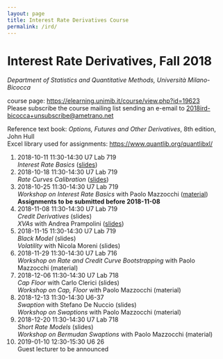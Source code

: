 ```yaml
---
layout: page
title: Interest Rate Derivatives Course
permalink: /ird/
---
```


# Interest Rate Derivatives, Fall 2018

_Department of Statistics and Quantitative Methods, Università Milano-Bicocca_

course page: <https://elearning.unimib.it/course/view.php?id=19623>  
Please subscribe the course mailing list sending an e-email to
[2018ird-bicocca+unsubscribe@ametrano.net](mailto:2018ird-bicocca+unsubscribe@ametrano.net)

Reference text book: _Options, Futures and Other Derivatives_, 8th edition, John Hull  
Excel library used for assignments: <https://www.quantlib.org/quantlibxl/>

1. 2018-10-11 11:30-14:30 U7 Lab 719  
   _Interest Rate Basics_ ([slides](http://bit.ly/2A5lnte))
2. 2018-10-18 11:30-14:30 U7 Lab 719  
   _Rate Curves Calibration_ ([slides](http://bit.ly/2yEidKS))
3. 2018-10-25 11:30-14:30 U7 Lab 719  
   _Workshop on Interest Rate Basics_ with Paolo Mazzocchi ([material](https://drive.google.com/open?id=188zJ7Oiz8A05BnMTNmYpKxMwXImOpPw1>))  
   **Assignments to be submitted before 2018-11-08**
4. 2018-11-08 11:30-14:30 U7 Lab 719  
   _Credit Derivatives_ (slides)  
   _XVAs_ with Andrea Prampolini ([slides](<https://www.dropbox.com/s/gyzmm2ao9alu8id/intro-xva-prampolini-18.pdf?dl=0>))
5. 2018-11-15 11:30-14:30 U7 Lab 719  
   _Black Model_ (slides)  
   _Volatility_ with Nicola Moreni (slides)
6. 2018-11-29 11:30-14:30 U7 Lab 716  
   _Workshop on Rate and Credit Curve Bootstrapping_ with Paolo Mazzocchi (material)
7. 2018-12-06 11:30-14:30 U7 Lab 718  
   _Cap Floor_ with Carlo Clerici (slides)  
   _Workshop on Cap, Floor_ with Paolo Mazzocchi (material)
8. 2018-12-13 11:30-14:30 U6-37  
   _Swaption_ with Stefano De Nuccio (slides)  
   _Workshop on Swaptions_ with Paolo Mazzocchi (material)
9. 2018-12-20 11:30-14:30 U7 Lab 718  
   _Short Rate Models_ (slides)  
   _Workshop on Bermudan Swaptions_ with Paolo Mazzocchi (material)
10. 2019-01-10 12:30-15:30 U6 26  
    Guest lecturer to be announced
